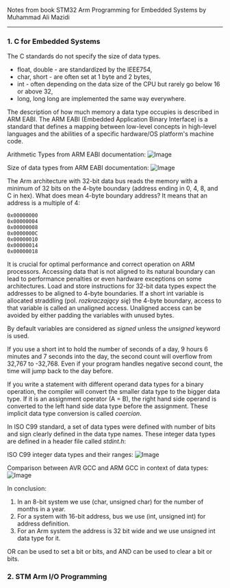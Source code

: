 Notes from book STM32 Arm Programming for Embedded Systems by Muhammad Ali Mazidi

____

### 1. C for Embedded Systems
The C standards do not specify the size of data types. <br/>
- float, double - are standardized by the IEEE754,
- char, short - are often set at 1 byte and 2 bytes,
- int - often depending on the data size of the CPU but rarely go below
16 or above 32,
- long, long long are implemented the same way everywhere.

The description of how much memory a data type occupies is described in ARM 
EABI. The ARM EABI (Embedded Application Binary Interface) is a standard that 
defines a mapping between low-level concepts in high-level languages and the 
abilities of a specific hardware/OS platform's machine code. 

Arithmetic Types from ARM EABI documentation:
![Image](https://github.com/user-attachments/assets/fcb875bd-246e-471e-9027-5c3248b684ee)

Size of data types from ARM EABI documentation:
![Image](https://github.com/user-attachments/assets/78924c91-7e90-4cc3-b3b5-aa17ad8c7921)

The Arm architecture with 32-bit data bus reads the memory with a minimum of 32 
bits on the 4-byte boundary (address ending in 0, 4, 8, and C in hex). What 
does mean 4-byte boundary address? It means that an address is a multiple of 4:
```
0x00000000
0x00000004
0x00000008
0x0000000C
0x00000010
0x00000014
0x00000018
```
It is crucial for optimal performance and correct operation on ARM processors.
Accessing data that is not aligned to its natural boundary can lead to 
performance penalties or even hardware exceptions on some architectures. Load 
and store instructions for 32-bit data types expect the addresses to be aligned 
to 4-byte boundaries. If a short int variable is allocated straddling (pol. 
*rozkraczający się*) the 4-byte boundary, access to that variable is called an 
unaligned access. Unaligned access can be avoided by either padding the 
variables with unused bytes. 

By default variables are considered as *signed* unless the *unsigned* keyword
is used.

If you use a short int to hold the number of seconds of a day, 9 hours 6 minutes 
and 7 seconds into the day, the second count will overflow from 32,767 to 
-32,768. Even if your program handles negative second count, the time will jump 
back to the day before.

If you write a statement with different operand data types for a binary 
operation, the compiler will convert the smaller data type to the bigger data 
type. If it is an assignment operator (A = B), the right hand side operand is 
converted to the left hand side data type before the assignment. These implicit 
data type conversion is called *coercion*.

In ISO C99 standard, a set of data types were defined with number of bits and 
sign clearly defined in the data type names. These integer data types are 
defined in a header file called *stdint.h*:

ISO C99 integer data types and their ranges:
![Image](https://github.com/user-attachments/assets/5d4cd016-6482-4da6-8d0c-f3f71a1895a3)

Comparison between AVR GCC and ARM GCC in context of data types:
![Image](https://github.com/user-attachments/assets/89334877-3bc0-4fcb-9a2f-0ed5c350801b)

In conclusion:
1. In an 8-bit system we use (char, unsigned char) for the number of months in a 
year.
2. For a system with 16-bit address, bus we use (int, unsigned int) for address 
definition.
3. For an Arm system the address is 32 bit wide and we use unsigned int data
type for it.

OR can be used to set a bit or bits, and AND can be used to clear a bit or bits.

### 2. STM Arm I/O Programming
